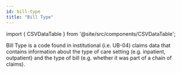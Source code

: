 ```yaml
---
id: bill-type
title: "Bill Type"
---
```


import { CSVDataTable } from '@site/src/components/CSVDataTable';

Bill Type is a code found in institutional (i.e. UB-04) claims data that contains information about the type of care setting (e.g. inpatient, outpatient) and the type of bill (e.g. whether it was part of a chain of claims).

<CSVDataTable csvUrl="https://raw.githubusercontent.com/tuva-health/terminology/main/terminology/terminology__bill_type.csv" />